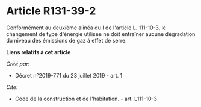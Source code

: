 # Article R131-39-2

Conformément au deuxième alinéa du I de l'article L. 111-10-3, le changement de type d'énergie utilisée ne doit entraîner
aucune dégradation du niveau des émissions de gaz à effet de serre.

**Liens relatifs à cet article**

_Créé par_:

  - Décret n°2019-771 du 23 juillet 2019 - art. 1

_Cite_:

  - Code de la construction et de l'habitation. - art. L111-10-3
